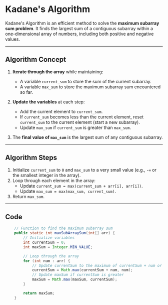 # Kadane's Algorithm

Kadane's Algorithm is an efficient method to solve the **maximum subarray sum problem**.
It finds the largest sum of a contiguous subarray within a one-dimensional array of numbers, including both positive and negative values.

---

## Algorithm Concept

1. **Iterate through the array** while maintaining:
   - A variable `current_sum` to store the sum of the current subarray.
   - A variable `max_sum` to store the maximum subarray sum encountered so far.

2. **Update the variables** at each step:
   - Add the current element to `current_sum`.
   - If `current_sum` becomes less than the current element, reset `current_sum` to the current element (start a new subarray).
   - Update `max_sum` if `current_sum` is greater than `max_sum`.

3. The **final value of `max_sum`** is the largest sum of any contiguous subarray.

---

## Algorithm Steps

1. Initialize `current_sum` to `0` and `max_sum` to a very small value (e.g., `-∞` or the smallest integer in the array).
2. Loop through each element in the array:
   - Update `current_sum = max(current_sum + arr[i], arr[i])`.
   - Update `max_sum = max(max_sum, current_sum)`.
3. Return `max_sum`.

---

## Code

```java
    // Function to find the maximum subarray sum
    public static int maxSubArraySum(int[] arr) {
        // Initialize variables
        int currentSum = 0;
        int maxSum = Integer.MIN_VALUE;

        // Loop through the array
        for (int num : arr) {
            // Update currentSum to the maximum of currentSum + num or num
            currentSum = Math.max(currentSum + num, num);
            // Update maxSum if currentSum is greater
            maxSum = Math.max(maxSum, currentSum);
        }

        return maxSum;
    }
```